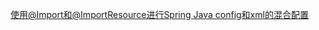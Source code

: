 [使用@Import和@ImportResource进行Spring Java config和xml的混合配置](http://blog.csdn.net/jiaobuchong/article/details/50530027)